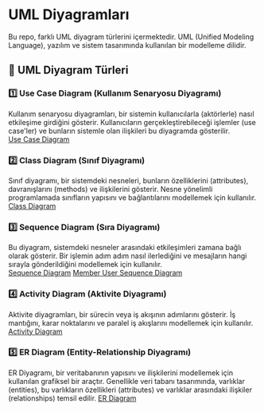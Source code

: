 # UML Diyagramları  

Bu repo, farklı UML diyagram türlerini içermektedir. UML (Unified Modeling Language), yazılım ve sistem tasarımında kullanılan bir modelleme dilidir.  

## 📌 UML Diyagram Türleri  

### 1️⃣ Use Case Diagram (Kullanım Senaryosu Diyagramı)  
Kullanım senaryosu diyagramları, bir sistemin kullanıcılarla (aktörlerle) nasıl etkileşime girdiğini gösterir. Kullanıcıların gerçekleştirebileceği işlemler (use case'ler) ve bunların sistemle olan ilişkileri bu diyagramda gösterilir.  
[Use Case Diagram](https://github.com/Gokce227/UML-Diyagram-Ornekleri/blob/main/usecaseadmin.vpd.jpg)


### 2️⃣ Class Diagram (Sınıf Diyagramı)  
Sınıf diyagramı, bir sistemdeki nesneleri, bunların özelliklerini (attributes), davranışlarını (methods) ve ilişkilerini gösterir. Nesne yönelimli programlamada sınıfların yapısını ve bağlantılarını modellemek için kullanılır.  
[Class Diagram](https://github.com/Gokce227/UML-Diyagram-Ornekleri/blob/main/classdigaram.vpd.vpd.jpg)

### 3️⃣ Sequence Diagram (Sıra Diyagramı)  
Bu diyagram, sistemdeki nesneler arasındaki etkileşimleri zamana bağlı olarak gösterir. Bir işlemin adım adım nasıl ilerlediğini ve mesajların hangi sırayla gönderildiğini modellemek için kullanılır.  
[Sequence Diagram](https://github.com/Gokce227/UML-Diyagram-Ornekleri/blob/main/AdminSquence.vpd.jpg)
[Member User Sequence Diagram](https://github.com/Gokce227/UML-Diyagram-Ornekleri/blob/main/UyeKulaln%C4%B1c%C4%B1Seakans.vpd.jpg)


### 4️⃣ Activity Diagram (Aktivite Diyagramı)  
Aktivite diyagramları, bir sürecin veya iş akışının adımlarını gösterir. İş mantığını, karar noktalarını ve paralel iş akışlarını modellemek için kullanılır.  
[Activity Diagram](https://github.com/Gokce227/UML-Diyagram-Ornekleri/blob/main/act%C4%B1v%C4%B1t%C4%B1y-Page-1.jpg)

### 5️⃣ ER Diagram (Entity-Relationship Diyagramı)
ER Diyagramı, bir veritabanının yapısını ve ilişkilerini modellemek için kullanılan grafiksel bir araçtır. Genellikle veri tabanı tasarımında, varlıklar (entities), bu varlıkların özellikleri (attributes) ve varlıklar arasındaki ilişkiler (relationships) temsil edilir.
[ER Diagram](https://github.com/Gokce227/UML-Diyagram-Ornekleri/blob/main/ERDiagram.vpd.jpg)

